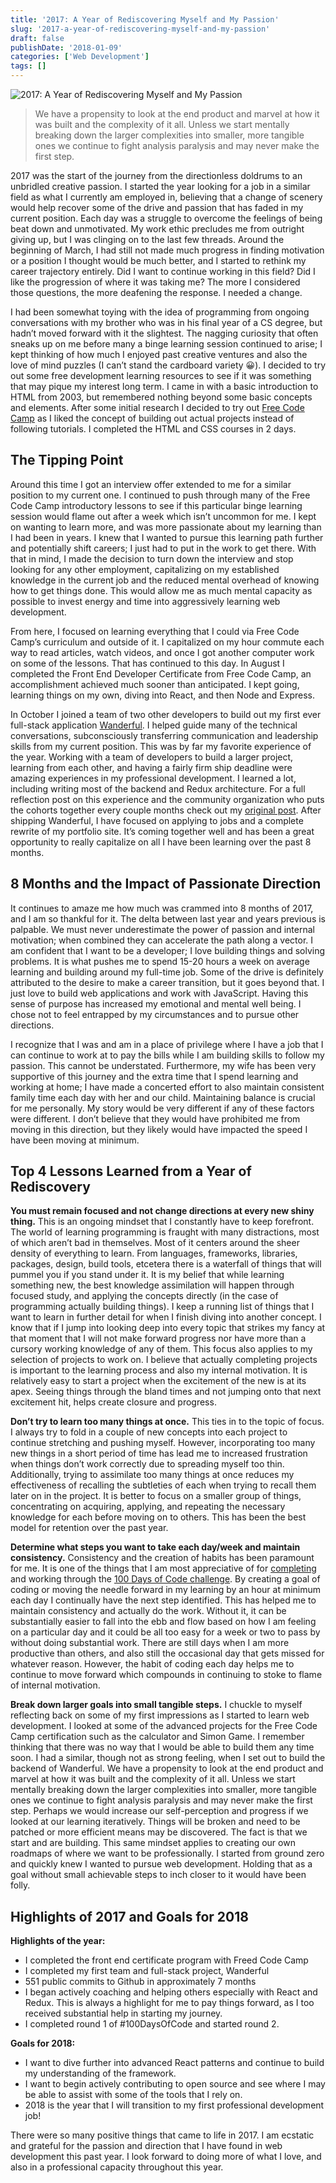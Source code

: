 ```yaml
---
title: '2017: A Year of Rediscovering Myself and My Passion'
slug: '2017-a-year-of-rediscovering-myself-and-my-passion'
draft: false
publishDate: '2018-01-09'
categories: ['Web Development']
tags: []
---
```

![2017: A Year of Rediscovering Myself and My Passion](images/2017-01-github-commits.jpg#center)

> We have a propensity to look at the end product and marvel at how it was built and the complexity of it all. Unless we start mentally breaking down the larger complexities into smaller, more tangible ones we continue to fight analysis paralysis and may never make the first step.

2017 was the start of the journey from the directionless doldrums to an unbridled creative passion. I started the year looking for a job in a similar field as what I currently am employed in, believing that a change of scenery would help recover some of the drive and passion that has faded in my current position. Each day was a struggle to overcome the feelings of being beat down and unmotivated. My work ethic precludes me from outright giving up, but I was clinging on to the last few threads. Around the beginning of March, I had still not made much progress in finding motivation or a position I thought would be much better, and I started to rethink my career trajectory entirely. Did I want to continue working in this field? Did I like the progression of where it was taking me? The more I considered those questions, the more deafening the response. I needed a change.

I had been somewhat toying with the idea of programming from ongoing conversations with my brother who was in his final year of a CS degree, but hadn’t moved forward with it the slightest. The nagging curiosity that often sneaks up on me before many a binge learning session continued to arise; I kept thinking of how much I enjoyed past creative ventures and also the love of mind puzzles (I can’t stand the cardboard variety 😀). I decided to try out some free development learning resources to see if it was something that may pique my interest long term. I came in with a basic introduction to HTML from 2003, but remembered nothing beyond some basic concepts and elements. After some initial research I decided to try out [Free Code Camp](https://freecodecamp.org) as I liked the concept of building out actual projects instead of following tutorials. I completed the HTML and CSS courses in 2 days.

## The Tipping Point
Around this time I got an interview offer extended to me for a similar position to my current one. I continued to push through many of the Free Code Camp introductory lessons to see if this particular binge learning session would flame out after a week which isn’t uncommon for me. I kept on wanting to learn more, and was more passionate about my learning than I had been in years. I knew that I wanted to pursue this learning path further and potentially shift careers; I just had to put in the work to get there. With that in mind, I made the decision to turn down the interview and stop looking for any other employment, capitalizing on my established knowledge in the current job and the reduced mental overhead of knowing how to get things done. This would allow me as much mental capacity as possible to invest energy and time into aggressively learning web development.

From here,  I focused on learning everything that I could via Free Code Camp’s curriculum and outside of it. I capitalized on my hour commute each way to read articles, watch videos, and once I got another computer work on some of the lessons. That has continued to this day. In August I completed the Front End Developer Certificate from Free Code Camp, an accomplishment achieved much sooner than anticipated. I kept going, learning things on my own, diving into React, and then Node and Express.

In October I joined a team of two other developers to build out my first ever full-stack application [Wanderful](https://wanderful-travel.com).  I helped guide many of the technical conversations, subconsciously transferring communication and leadership skills from my current position. This was by far my favorite experience of the year. Working with a team of developers to build a larger project, learning from each other, and having a fairly firm ship deadline were amazing experiences in my professional development. I learned a lot, including writing most of the backend and Redux architecture. For a full reflection post on this experience and the community organization who puts the cohorts together every couple months check out my [original post](/blog/the-journey-to-creating-wanderful/). After shipping Wanderful, I have focused on applying to jobs and a complete rewrite of my portfolio site. It’s coming together well and has been a great opportunity to really capitalize on all I have been learning over the past 8 months.

## 8 Months and the Impact of Passionate Direction
It continues to amaze me how much was crammed into 8 months of 2017, and I am so thankful for it. The delta between last year and years previous is palpable. We must never underestimate the power of passion and internal motivation; when combined they can accelerate the path along a vector. I am confident that I want to be a developer; I love building things and solving problems. It is what pushes me to spend 15-20 hours a week on average learning and building around my full-time job. Some of the drive is definitely attributed to the desire to make a career transition, but it goes beyond that. I just love to build web applications and work with JavaScript. Having this sense of purpose has increased my emotional and mental well being. I chose not to feel entrapped by my circumstances and to pursue other directions.

I recognize that I was and am in a place of privilege where I have a job that I can continue to work at to pay the bills while I am building skills to follow my passion. This cannot be understated. Furthermore, my wife has been very supportive of this journey and the extra time that I spend learning and working at home; I have made a concerted effort to also maintain consistent family time each day with her and our child. Maintaining balance is crucial for me personally. My story would be very different if any of these factors were different. I don’t believe that they would have prohibited me from moving in this direction, but they likely would have impacted the speed I have been moving at minimum.

## Top 4 Lessons Learned from a Year of Rediscovery
**You must remain focused and not change directions at every new shiny thing.** This is an ongoing mindset that I constantly have to keep forefront. The world of learning programming is fraught with many distractions, most of which aren’t bad in themselves. Most of it centers around the sheer density of everything to learn. From languages, frameworks, libraries, packages, design, build tools, etcetera there is a waterfall of things that will pummel you if you stand under it. It is my belief that while learning something new, the best knowledge assimilation will happen through focused study, and applying the concepts directly (in the case of programming actually building things). I keep a running list of things that I want to learn in further detail for when I finish diving into another concept. I know that if I jump into looking deep into every topic that strikes my fancy at that moment that I will not make forward progress nor have more than a cursory working knowledge of any of them. This focus also applies to my selection of projects to work on. I believe that actually completing projects is important to the learning process and also my internal motivation.  It is relatively easy to start a project when the excitement of the new is at its apex. Seeing things through the bland times and not jumping onto that next excitement hit, helps create closure and progress.

**Don’t try to learn too many things at once.** This ties in to the topic of focus. I always try to fold in a couple of new concepts into each project to continue stretching and pushing myself. However, incorporating too many new things in a short period of time has lead me to increased frustration when things don’t work correctly due to spreading myself too thin. Additionally, trying to assimilate too many things at once reduces my effectiveness of recalling the subtleties of each when trying to recall them later on in the project. It is better to focus on a smaller group of things, concentrating on acquiring, applying, and repeating the necessary knowledge for each before moving on to others. This has been the best model for retention over the past year.

**Determine what steps you want to take each day/week and maintain consistency.** Consistency and the creation of habits has been paramount for me. It is one of the things that I am most appreciative of for [completing](/blog/top-5-things-i-took-away-from-completing-100daysofcode/) and working through the [100 Days of Code challenge](http://100daysofcode.com/). By creating a goal of coding or moving the needle forward in my learning by an hour at minimum each day I continually have the next step identified.  This has helped me to maintain consistency and actually do the work. Without it, it can be substantially easier to fall into the ebb and flow based on how I am feeling on a particular day and it could be all too easy for a week or two to pass by without doing substantial work. There are still days when I am more productive than others, and also still the occasional day that gets missed for whatever reason. However, the habit of coding each day helps me to continue to move forward which compounds in continuing to stoke to flame of internal motivation.

**Break down larger goals into small tangible steps.** I chuckle to myself reflecting back on some of my first impressions as I started to learn web development. I looked at some of the advanced projects for the Free Code Camp certification such as the calculator and Simon Game. I remember thinking that there was no way that I would be able to build them any time soon. I had a similar, though not as strong feeling, when I set out to build the backend of Wanderful. We have a propensity to look at the end product and marvel at how it was built and the complexity of it all. Unless we start mentally breaking down the larger complexities into smaller, more tangible ones we continue to fight analysis paralysis and may never make the first step. Perhaps we would increase our self-perception and progress if we looked at our learning iteratively. Things will be broken and need to be patched or more efficient means may be discovered. The fact is that we start and are building. This same mindset applies to creating our own roadmaps of where we want to be professionally. I started from ground zero and quickly knew I wanted to pursue web development. Holding that as a goal without small achievable steps to inch closer to it would have been folly.

## Highlights of 2017 and Goals for 2018

**Highlights of the year:**

* I completed the front end certificate program with Freed Code Camp
* I completed my first team and full-stack project, Wanderful
* 551 public commits to Github in approximately 7 months
* I began actively coaching and helping others especially with React and Redux. This is always a highlight for me to pay things forward, as I too received substantial help in starting my journey.
* I completed round 1 of #100DaysOfCode and started round 2.

**Goals for 2018:**

* I want to dive further into advanced React patterns and continue to build my understanding of the framework.
* I want to begin actively contributing to open source and see where I may be able to assist with some of the tools that I rely on.
* 2018 is the year that I will transition to my first professional development job!

There were so many positive things that came to life in 2017. I am ecstatic and grateful for the passion and direction that I have found in web development this past year. I look forward to doing more of what I love, and also in a professional capacity throughout this year.
